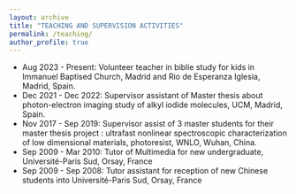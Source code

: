 ```yaml
---
layout: archive
title: "TEACHING AND SUPERVISION ACTIVITIES"
permalink: /teaching/
author_profile: true
---
```


- Aug 2023 - Present:  Volunteer teacher in biblie study for kids in Immanuel Baptised Church, Madrid and Rio de Esperanza Iglesia, Madrid, Spain. 
- Dec 2021 - Dec 2022:  Supervisor assistant of Master thesis about photon-electron imaging study of alkyl iodide molecules, UCM, Madrid, Spain. 
- Nov 2017 - Sep 2019:  Supervisor assist of 3 master students for their master thesis project : ultrafast nonlinear spectroscopic characterization of low dimensional materials, photoresist, WNLO, Wuhan, China.
- Sep 2009 - Mar 2010:  Tutor of Multimedia for new undergraduate, Université-Paris Sud, Orsay, France
- Sep 2009 - Sep 2008:   Tutor assistant for reception of new Chinese students into Université-Paris Sud, Orsay, France
